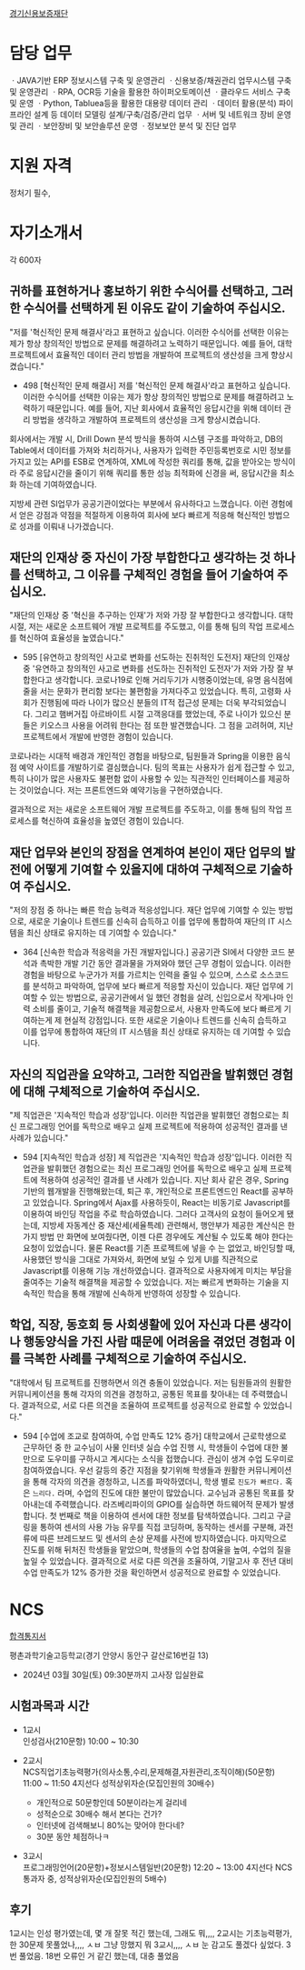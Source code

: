 


[경기신용보증재단](https://gcgf1.saramin.co.kr/service/gcgf1/2866/applicant/apply/recruit_default.asp)

# 담당 업무
ㆍJAVA기반 ERP 정보시스템 구축 및 운영관리
ㆍ신용보증/채권관리 업무시스템 구축 및 운영관리
ㆍRPA, OCR등 기술을 활용한 하이퍼오토메이션
ㆍ클라우드 서비스 구축 및 운영
ㆍPython, Tabluea등을 활용한 대용량 데이터 관리
ㆍ데이터 활용(분석) 파이프라인 설계 등 데이터
   모델링 설계/구축/검증/관리 업무
ㆍ서버 및 네트워크 장비 운영 및 관리
ㆍ보안장비 및 보안솔루션 운영
ㆍ정보보안 분석 및 진단 업무


# 지원 자격
정처기 필수,



# 자기소개서
각 600자
## 귀하를 표현하거나 홍보하기 위한 수식어를 선택하고, 그러한 수식어를 선택하게 된 이유도 같이 기술하여 주십시오.
"저를 '혁신적인 문제 해결사'라고 표현하고 싶습니다. 이러한 수식어를 선택한 이유는 제가 항상 창의적인 방법으로 문제를 해결하려고 노력하기 때문입니다. 예를 들어, 대학 프로젝트에서 효율적인 데이터 관리 방법을 개발하여 프로젝트의 생산성을 크게 향상시켰습니다."

- 498
[혁신적인 문제 해결사]
저를 '혁신적인 문제 해결사'라고 표현하고 싶습니다. 이러한 수식어를 선택한 이유는 제가 항상 창의적인 방법으로 문제를 해결하려고 노력하기 때문입니다. 예를 들어, 지난 회사에서 효율적인 응답시간을 위해 데이터 관리 방법을 생각하고 개발하여 프로젝트의 생산성을 크게 향상시켰습니다. 

회사에서는 개발 시, Drill Down 분석 방식을 통하여 시스템 구조를 파악하고, DB의 Table에서 데이터를 가져와 처리하거나, 사용자가 입력한 주민등록번호로 시민 정보를 가지고 있는 API를 ESB로 연계하여, XML에 작성한 쿼리를 통해, 값을 받아오는 방식이라 주로 응답시간을 줄이기 위해 쿼리를 통한 성능 최적화에 신경을 써, 응답시간을 최소화 하는데 기여하였습니다.

지방세 관련 SI업무가 공공기관이었다는 부분에서 유사하다고 느꼈습니다. 이런 경험에서 얻은 강점과 약점을 적절하게 이용하여 회사에 보다 빠르게 적응해 혁신적인 방법으로 성과를 이뤄내 나가겠습니다.


## 재단의 인재상 중 자신이 가장 부합한다고 생각하는 것 하나를 선택하고, 그 이유를 구체적인 경험을 들어 기술하여 주십시오.
"재단의 인재상 중 '혁신을 추구하는 인재'가 저와 가장 잘 부합한다고 생각합니다. 대학 시절, 저는 새로운 소프트웨어 개발 프로젝트를 주도했고, 이를 통해 팀의 작업 프로세스를 혁신하여 효율성을 높였습니다."

- 595
[유연하고 창의적인 사고로 변화를 선도하는 진취적인 도전자]
재단의 인재상 중 '유연하고 창의적인 사고로 변화를 선도하는 진취적인 도전자'가 저와 가장 잘 부합한다고 생각합니다. 
코로나19로 인해 거리두기가 시행중이었는데, 유명 음식점에 줄을 서는 문화가 편리함 보다는 불편함을 가져다주고 있었습니다. 특히, 고령화 사회가 진행됨에 따라 나이가 많으신 분들의 IT적 접근성 문제는 더욱 부각되었습니다. 그리고 햄버거집 아르바이트 시절 고객응대를 했었는데, 주로 나이가 있으신 분들은 키오스크 사용을 어려워 한다는 점 또한 발견했습니다. 그 점을 고려허여, 지난 프로젝트에서 개발에 반영한 경험이 있습니다.

코로나라는 시대적 배경과 개인적인 경험을 바탕으로, 팀원들과 Spring을 이용한 음식점 예약 사이트를 개발하기로 결심했습니다. 팀의 목표는 사용자가 쉽게 접근할 수 있고, 특히 나이가 많은 사용자도 불편함 없이 사용할 수 있는 직관적인 인터페이스를 제공하는 것이었습니다. 저는 프론트엔드와 예약기능을 구현하였습니다.

결과적으로 저는 새로운 소프트웨어 개발 프로젝트를 주도하고, 이를 통해 팀의 작업 프로세스를 혁신하여 효율성을 높였던 경험이 있습니다.





## 재단 업무와 본인의 장점을 연계하여 본인이 재단 업무의 발전에 어떻게 기여할 수 있을지에 대하여 구체적으로 기술하여 주십시오.
"저의 장점 중 하나는 빠른 학습 능력과 적응성입니다. 재단 업무에 기여할 수 있는 방법으로, 새로운 기술이나 트렌드를 신속히 습득하고 이를 업무에 통합하여 재단의 IT 시스템을 최신 상태로 유지하는 데 기여할 수 있습니다."

- 364
[신속한 학습과 적응력을 가진 개발자입니다.]
공공기관 SI에서 다양한 코드 분석과 촉박한 개발 기간 동안 결과물을 가져와야 했던 근무 경험이 있습니다. 이러한 경험을 바탕으로 누군가가 저를 가르치는 인력을 줄일 수 있으며, 스스로 소스코드를 분석하고 파악하여, 업무에 보다 빠르게 적응할 자신이 있습니다. 재단 업무에 기여할 수 있는 방법으로, 공공기관에서 일 했던 경험을 살려, 신입으로서 작게나마 인력 소비를 줄이고, 기술적 해결책을 제공함으로서, 사용자 만족도에 보다 빠르게 기여하는게 제 현실적 강점입니다. 또한 새로운 기술이나 트렌드를 신속히 습득하고 이를 업무에 통합하여 재단의 IT 시스템을 최신 상태로 유지하는 데 기여할 수 있습니다.


## 자신의 직업관을 요약하고, 그러한 직업관을 발휘했던 경험에 대해 구체적으로 기술하여 주십시오.
"제 직업관은 '지속적인 학습과 성장'입니다. 이러한 직업관을 발휘했던 경험으로는 최신 프로그래밍 언어를 독학으로 배우고 실제 프로젝트에 적용하여 성공적인 결과를 낸 사례가 있습니다."

- 594
[지속적인 학습과 성장]
제 직업관은 '지속적인 학습과 성장'입니다. 이러한 직업관을 발휘했던 경험으로는 최신 프로그래밍 언어를 독학으로 배우고 실제 프로젝트에 적용하여 성공적인 결과를 낸 사례가 있습니다.
지난 회사 같은 경우, Spring 기반의 웹개발을 진행해왔는데, 퇴근 후, 개인적으로 프론트엔드인 React를 공부하고 있었습니다. Spring에서 Ajax를 사용하듯이, React는 비동기로 Javascript를 이용하여 바인딩 작업을 주로 학습하였습니다.
그러다 고객사의 요청이 들어오게 됐는데, 지방세 자동계산 중 재산세(세율특례) 관련해서, 행안부가 제공한 계산식은 한 가지 방법 만 화면에 보여줬다면, 이젠 다른 경우에도 계산될 수 있도록 해야 한다는 요청이 있었습니다. 물론 React를 기존 프로젝트에 넣을 수 는 없었고, 바인딩할 때, 사용했던 방식을 그대로 가져와서, 화면에 보일 수 있게 UI를 직관적으로 Javascript를 이용해 기능 개선하였습니다. 결과적으로 사용자에게 미치는 부담을 줄여주는 기술적 해결책을 제공할 수 있었습니다. 저는 빠르게 변화하는 기술을 지속적인 학습을 통해 개발에 신속하게 반영하여 성장할 수 있습니다.


## 학업, 직장, 동호회 등 사회생활에 있어 자신과 다른 생각이나 행동양식을 가진 사람 때문에 어려움을 겪었던 경험과 이를 극복한 사례를 구체적으로 기술하여 주십시오.
"대학에서 팀 프로젝트를 진행하면서 의견 충돌이 있었습니다. 저는 팀원들과의 원활한 커뮤니케이션을 통해 각자의 의견을 경청하고, 공통된 목표를 찾아내는 데 주력했습니다. 결과적으로, 서로 다른 의견을 조율하여 프로젝트를 성공적으로 완료할 수 있었습니다."

- 594
[수업에 조교로 참여하여, 수업 만족도 12% 증가]
대학교에서 근로학생으로 근무하던 중 한 교수님이 사물 인터넷 실습 수업 진행 시, 학생들이 수업에 대한 불만으로 도우미를 구하시고 계시다는 소식을 접했습니다. 관심이 생겨 수업 도우미로 참여하였습니다. 우선 갈등의 중간 지점을 찾기위해 학생들과 원활한 커뮤니케이션을 통해 각자의 의견을 경청하고, 니즈를 파악하였더니, 학생 별로 ` 진도가 빠르다. ` 혹은 ` 느리다. ` 라며, 수업의 진도에 대한 불만이 많았습니다. 교수님과 공통된 목표를 찾아내는데 주력했습니다.
라즈베리파이의 GPIO를 실습하면 하드웨어적 문제가 발생합니다. 첫 번째로 책을 이용하여 센서에 대한 정보를 탐색하였습니다. 그리고 구글링을 통하여 센서의 사용 가능 유무를 직접 코딩하며, 동작하는 센서를 구분해, 과전류에 따른 브레드보드 및 센서의 손상 문제를 사전에 방지하였습니다. 마지막으로 진도를 위해 뒤처진 학생들을 맡았으며, 학생들의 수업 참여율을 높여, 수업의 질을 높일 수 있었습니다. 결과적으로 서로 다른 의견을 조율하여, 기말고사 후 전년 대비 수업 만족도가 12% 증가한 것을 확인하면서 성공적으로 완료할 수 있었습니다.





# NCS
[합격통지서](https://gcgf1.saramin.co.kr/service/gcgf1/3038/applicant/pass/pass_result.asp)

평촌과학기술고등학교(경기 안양시 동안구 갈산로16번길 13)
- 2024년 03월 30일(토) 09:30분까지 고사장 입실완료

## 시험과목과 시간
- 1교시	
    인성검사(210문항)	
    10:00 ~ 10:30

- 2교시	
    NCS직업기초능력평가(의사소통,수리,문제해결,자원관리,조직이해)(50문항)
    11:00 ~ 11:50
    4지선다
    성적상위자순(모집인원의 30배수)
    - 개인적으로 50문항인데 50분이라는게 걸리네
    - 성적순으로 30배수 해서 본다는 건가?
    - 인터넷에 검색해보니 80%는 맞어야 한다네?
    - 30분 동안 체점하나ㅋ

- 3교시	
    프로그래밍언어(20문항)+정보시스템일반(20문항)	
    12:20 ~ 13:00
    4지선다
    NCS 통과자 중, 성적상위자순(모집인원의 5배수)

## 후기
1교시는 인성 평가였는데, 몇 개 잘못 적긴 했는데, 그래도 뭐,,,,
2교시는 기초능력평가, 한 30문제 못풀었나,,,, ㅅㅂ 그냥 망했지 뭐
3교시,,,, ㅅㅂ 눈 감고도 풀겠다 싶었다. 3번 풀었음. 18번 오류인 거 같긴 했는데, 대충 풀었음




